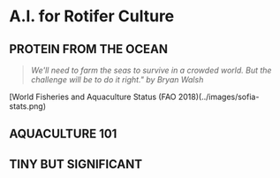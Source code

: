 # A.I. for Rotifer Culture

## PROTEIN FROM THE OCEAN

> _We'll need to farm the seas to survive in a crowded world. But the challenge will be to do it right." 
> by Bryan Walsh_

[World Fisheries and Aquaculture Status (FAO 2018)(../images/sofia-stats.png)

## AQUACULTURE 101

## TINY BUT SIGNIFICANT

